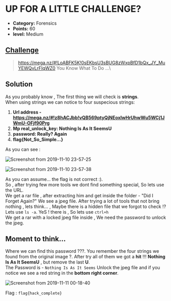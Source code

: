 

# UP FOR A LITTLE CHALLENGE?

* **Category:** Forensics
* **Points:** 60
* **level:** Medium


## [Challenge](https://ctflearn.com/problems/142)

> https://mega.nz/#!LoABFK5K!0sEKbsU3sBUG8zWxpBfD1bQx_JY_MuYEWQvLrFIqWZ0 You Know What To Do ...\

## Solution

As you probably know , The first thing we will check is **strings**.\
When using strings we can notice to four suspecious strings:
1. **Url address -  https://mega.nz/#!z8hACJbb!vQB569ptyQjNEoxIwHrUhwWu5WCj1JWmU-OFjf90Prg**
2. **Mp real_unlock_key: Nothing Is As It SeemsU**
3.  **password: Really? Again**
4. **flag{Not_So_Simple...}**

As you can see :

![Screenshot from 2019-11-10 23-57-25](https://user-images.githubusercontent.com/57364083/68550072-309bfc80-0408-11ea-8b50-b9e87ccdf0df.png)

![Screenshot from 2019-11-10 23-57-38](https://user-images.githubusercontent.com/57364083/68550088-47425380-0408-11ea-9615-7cd1928648ac.png)


As you can assume... the flag is not correct :).\
So , after trying few more tools we dont find something special, So lets use the URL.\
We get a rar file , after extracting him and get inside the folder - "Did I Forget Again?"  We see a jpeg file.
After trying a lot of tools that not bring nothing , lets think... , Maybe there is a hidden file that we forgot to check !?\
Lets use ```ls -a```. YeS ! there is , So lets use ```ctrl+h```\
We get a rar with a locked jpeg file inside , We need the password to unlock the jpeg.

## Moment to think...

Where we can find this password ???. You remember the four strings we found from the original image ?.
After try all of them we got a **hit** !!! **Nothing Is As It SeemsU**  , but remove the last **U**.\
The Password is - ```Nothing Is As It Seems```
Unlock the jpeg file and if you notice we see a red string in the **bottom right corner**.


![Screenshot from 2019-11-11 00-18-40](https://user-images.githubusercontent.com/57364083/68550122-a43e0980-0408-11ea-94e6-667e8f422352.png)


Flag : ```flag{hack_complete} ```

